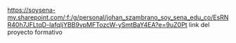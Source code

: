 https://soysena-my.sharepoint.com/:f:/g/personal/johan_szambrano_soy_sena_edu_co/EsRNR40h7JFLtqD-lafqIjYBB9vpMFTozcW-ySmtBaY4EA?e=9uZ0Pt
link del proyecto formativo 
